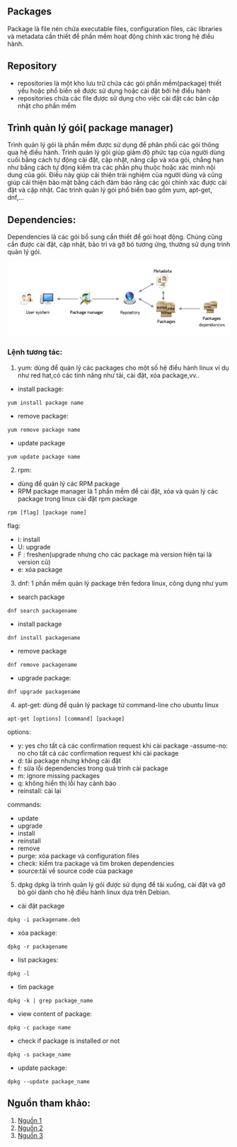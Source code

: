 ## Packages
Package là file nén chứa executable files, configuration files, các libraries và metadata cần thiết để phần mềm hoạt động chính xác trong hệ điều hành. 
## Repository
- repositories là một kho lưu trữ chứa các gói phần mềm(package) thiết yếu hoặc phổ biến sẽ được sử dụng hoặc cài đặt bởi hệ điều hành
- repositories chứa các file được sử dụng cho việc cài đặt các bản cập nhật cho phần mềm

## Trình quản lý gói( package manager)
Trình quản lý gói là phần mềm được sử dụng để phân phối các gói thông qua hệ điều hành. Trình quản lý gói giúp giảm độ phức tạp của người dùng cuối bằng cách tự động cài đặt, cập nhật, nâng cấp và xóa gói, chẳng hạn như bằng cách tự động kiểm tra các phần phụ thuộc hoặc xác minh nội dung của gói. Điều này giúp cải thiện trải nghiệm của người dùng và cũng giúp cải thiện bảo mật bằng cách đảm bảo rằng các gói chính xác được cài đặt và cập nhật. Các trình quản lý gói phổ biến bao gồm yum, apt-get, dnf,...

## Dependencies:
Dependencies là các gói bổ sung cần thiết để gói hoạt động. Chúng cũng cần được cài đặt, cập nhật, bảo trì và gỡ bỏ tương ứng, thường sử dụng trình quản lý gói.


![pic1](./images/packageStruct.png)

### Lệnh tương tác:
1. yum: dùng để quản lý các packages cho một số hệ điều hành linux ví dụ như red hat,có các tính năng như tải, cài đặt, xóa package,vv..
+ install package:
```
yum install package name 
```
+ remove package:
```
yum remove package name
```
+ update package
```
yum update package name
```
2. rpm:
- dùng để quản lý các RPM package
- RPM package manager là 1 phần mềm để cài đặt, xóa và quản lý các package trong linux
cài đặt rpm package
```
rpm [flag] [package name]
```
flag:
- i: install
- U: upgrade
- F : freshen(upgrade nhưng cho các package mà version hiện tại là version cũ)
- e: xóa package

3. dnf: 1 phần mềm quản lý package trên fedora linux, công dụng như yum
+ search package
```
dnf search packagename
```
+ install package
```
dnf install packagename
```
+ remove package
```
dnf remove packagename
```
+ upgrade package:
```
dnf upgrade packagename
```
4. apt-get: dùng để quản lý package từ command-line cho ubuntu linux
```
apt-get [options] [command] [package]
```

options:
- y: yes cho tất cả các confirmation request khi cài package
-assume-no: no cho tất cả các confirmation request khi cài package
- d: tải package nhưng không cài đặt
- f: sửa lỗi dependencies trong quá trình cài package
- m: ignore missing packages
- q: không hiển thị lỗi hay cảnh báo
- reinstall: cài lại

commands:
- update
- upgrade
- install
- reinstall
- remove
- purge: xóa package và configuration files
- check: kiểm tra package và tìm broken dependencies
- source:tải về source code của package
 5. dpkg 
 dpkg là trình quản lý gói được sử dụng để tải xuống, cài đặt và gỡ bỏ gói dành cho hệ điều hành linux dựa trên Debian.
+ cài đặt package
```
dpkg -i packagename.deb
```
+ xóa package:
```
dpkg -r packagename
```
+ list packages:
```
dpkg -l 
```
+ tìm package 
```
dpkg -k | grep package_name
```
+ view content of package:
```
dpkg -c package name
```
+ check if package is installed or not
```
dpkg -s package_name
```
+ update package:
```
dpkg --update package_name
```
## Nguồn tham khảo:
1. [Nguồn 1](https://www.geeksforgeeks.org/)
2. [Nguồn 2](https://phoenixnap.com/)
3. [Nguồn 3](https://access.redhat.com/)
